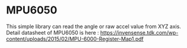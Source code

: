# MPU6050
This simple library can read the angle or raw accel value from XYZ axis.
Detail datasheet of MPU6050 is here :
https://invensense.tdk.com/wp-content/uploads/2015/02/MPU-6000-Register-Map1.pdf
